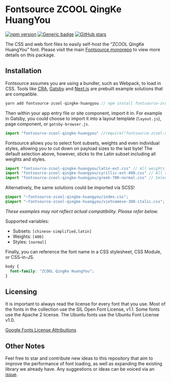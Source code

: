 # Fontsource ZCOOL QingKe HuangYou

[![npm version](https://badge.fury.io/js/fontsource-zcool-qingke-huangyou.svg)](https://github.com/DecliningLotus/fontsource) [![Generic badge](https://img.shields.io/badge/fontsource-passing-brightgreen)](https://github.com/DecliningLotus/fontsource) [![GitHub stars](https://img.shields.io/github/stars/DecliningLotus/fontsource.svg?style=social&label=Star)](https://GitHub.com/DecliningLotus/fontsource/stargazers/)

The CSS and web font files to easily self-host the “ZCOOL QingKe HuangYou” font. Please visit the main [Fontsource monorepo](https://github.com/DecliningLotus/fontsource) to view more details on this package.

## Installation

Fontsource assumes you are using a bundler, such as Webpack, to load in CSS. Tools like [CRA](https://create-react-app.dev/), [Gatsby](https://www.gatsbyjs.org/) and [Next.js](https://nextjs.org/) are prebuilt example solutions that are compatible.

```javascript
yarn add fontsource-zcool-qingke-huangyou // npm install fontsource-zcool-qingke-huangyou
```

Then within your app entry file or site component, import it in. For example in Gatsby, you could choose to import it into a layout template (`layout.js`), page component, or `gatsby-browser.js`.

```javascript
import "fontsource-zcool-qingke-huangyou" //require("fontsource-zcool-qingke-huangyou")
```

Fontsource allows you to select font subsets, weights and even individual styles, allowing you to cut down on payload sizes to the last byte! The default selection above, however, sticks to the Latin subset including all weights and styles.

```javascript
import "fontsource-zcool-qingke-huangyou/latin-ext.css" // All weights and styles included.
import "fontsource-zcool-qingke-huangyou/cyrillic-ext-400.css" // All styles included.
import "fontsource-zcool-qingke-huangyou/greek-700-normal.css" // Select either normal or italic.
```

Alternatively, the same solutions could be imported via SCSS!

```scss
@import "~fontsource-zcool-qingke-huangyou/index.css";
@import "~fontsource-zcool-qingke-huangyou/vietnamese-300-italic.css";
```

_These examples may not reflect actual compatibility. Please refer below._

Supported variables:

- Subsets: `[chinese-simplified,latin]`
- Weights: `[400]`
- Styles: `[normal]`

Finally, you can reference the font name in a CSS stylesheet, CSS Module, or CSS-in-JS.

```css
body {
  font-family: "ZCOOL QingKe HuangYou";
}
```

## Licensing

It is important to always read the license for every font that you use.
Most of the fonts in the collection use the SIL Open Font License, v1.1. Some fonts use the Apache 2 license. The Ubuntu fonts use the Ubuntu Font License v1.0.

[Google Fonts License Attributions](https://fonts.google.com/attribution)

## Other Notes

Feel free to star and contribute new ideas to this repository that aim to improve the performance of font loading, as well as expanding the existing library we already have. Any suggestions or ideas can be voiced via an [issue](https://github.com/DecliningLotus/fontsource/issues).
